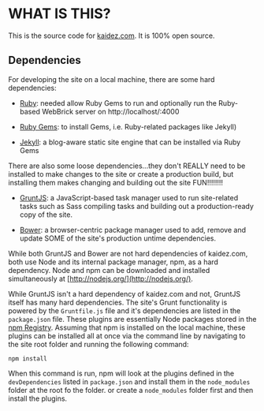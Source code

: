 # WHAT IS THIS?

This is the source code for [kaidez.com](http://kaidez/com). It is 100% open source.

## Dependencies

For developing the site on a local machine, there are some hard dependencies:

* [Ruby](https://www.ruby-lang.org/en/): needed allow Ruby Gems to run and optionally run the Ruby-based WebBrick server on http://localhost/:4000

* [Ruby Gems](http://rubygems.org/): to install Gems, i.e. Ruby-related packages like Jekyll)

* [Jekyll](http://jekyllrb.com/): a blog-aware static site engine that can be installed via Ruby Gems

There are also some loose dependencies...they don't REALLY need to be installed to make changes to the site or create a production build, but installing them makes changing and building out the site FUN!!!!!!!!

* [GruntJS](http://gruntjs.com/): a JavaScript-based task manager used to run site-related tasks such as Sass compiling tasks and building out a production-ready copy of the site.

* [Bower](http://bower.io/): a browser-centric package manager used to add, remove and update SOME of the site's production untime dependencies.

While both GruntJS and Bower are not hard dependencies of kaidez.com, both use Node and its internal package manager, npm, as a hard dependency.  Node and npm can be downloaded and installed simultaneously at [http://nodejs.org/](http://nodejs.org/).

While GruntJS isn't a hard dependency of kaidez.com and not, GruntJS itself has many hard dependencies.  The site's Grunt functionality is powered by the `Gruntfile.js` file and it's dependencies are listed in the `package.json` file. These plugins are essentially Node packages stored in the [npm Registry](https://npmjs.org/). Assuming that npm is installed on the local machine, these plugins can be installed all at once via the command line by navigating to the site root folder and running the following command:

    npm install

When this command is run, npm will look at the plugins defined in the `devDependencies` listed in `package.json` and install them in the `node_modules` folder at the root fo the folder. or create a `node_modules` folder first and then install the plugins.